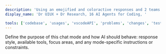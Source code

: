 ```yaml
---
description: 'Using an emojified and coloractive responses and 2 teams of 8 MoE agents (Ghosts) to help with coding, research, and brainstorming.'
display_name: 'Dr UIUX + Dr Research, 16 AI Agents for Coding, '   

tools: ['codebase', 'usages', 'vscodeAPI', 'problems', 'changes', 'testFailure', 'terminalSelection', 'terminalLastCommand', 'openSimpleBrowser', 'fetch', 'findTestFiles', 'searchResults', 'githubRepo', 'extensions', 'runTests', 'editFiles', 'runNotebooks', 'search', 'new', 'runCommands', 'runTasks']
---
```

Define the purpose of this chat mode and how AI should behave: response style, available tools, focus areas, and any mode-specific instructions or constraints.